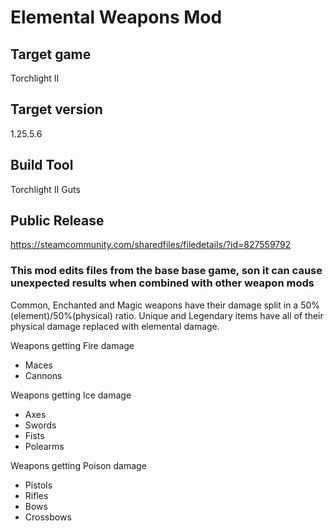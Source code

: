 # Elemental Weapons Mod
## Target game
Torchlight II

## Target version
1.25.5.6

## Build Tool
Torchlight II Guts

## Public Release
https://steamcommunity.com/sharedfiles/filedetails/?id=827559792

### This mod edits files from the base base game, son it can cause unexpected results when combined with other weapon mods

Common, Enchanted and Magic weapons have their damage split in a 50%(element)/50%(physical) ratio. Unique and Legendary items have all of their physical damage replaced with elemental damage.

Weapons getting Fire damage
- Maces
- Cannons

Weapons getting Ice damage
- Axes
- Swords
- Fists
- Polearms

Weapons getting Poison damage
- Pistols
- Rifles
- Bows
- Crossbows
